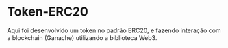 # Token-ERC20
 Aqui foi desenvolvido um token no padrão ERC20, e fazendo interação com a blockchain (Ganache) utilizando a biblioteca Web3.
